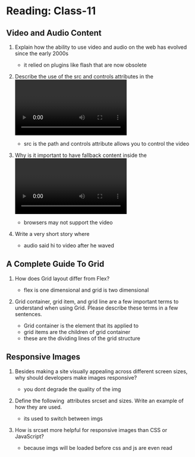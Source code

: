 # Reading: Class-11

## Video and Audio Content

1. Explain how the ability to use video and audio on the web has evolved since the early 2000s

    * it relied on plugins like flash that are now obsolete

1. Describe the use of the src and controls attributes in the <video> element.

    * src is the path and controls attribute allows you to control the video

1. Why is it important to have fallback content inside the <video> element?

    * browsers may not support the video

1. Write a very short story where <audio> and <video> are characters.

    * audio said hi to video after he waved 

## A Complete Guide To Grid

1. How does Grid layout differ from Flex?

    * flex is one dimensional and grid is two dimensional

1. Grid container, grid item, and grid line are a few important terms to understand when using Grid. Please describe these terms in a few sentences.

    * Grid container is the element that its applied to
    * grid items are the children of grid container
    * these are the dividing lines of the grid structure

## Responsive Images

1. Besides making a site visually appealing across different screen sizes, why should developers make images responsive?

    * you dont degrade the quality of the img

1. Define the following <img> attributes srcset and sizes. Write an example of how they are used.

    * its used to switch between imgs

1. How is srcset more helpful for responsive images than CSS or JavaScript?

    * because imgs will be loaded before css and js are even read
